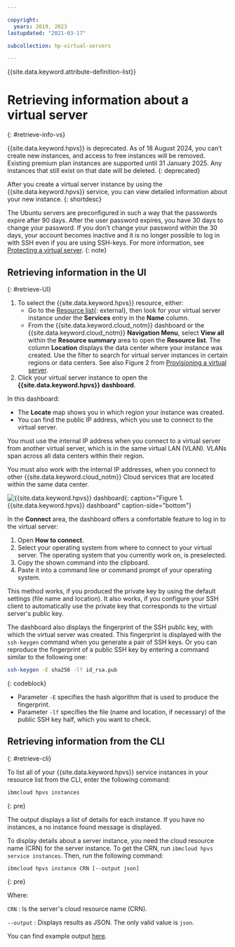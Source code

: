 ```yaml
---

copyright:
  years: 2019, 2023
lastupdated: "2021-03-17"

subcollection: hp-virtual-servers

---
```


{{site.data.keyword.attribute-definition-list}}

# Retrieving information about a virtual server
{: #retrieve-info-vs}

{{site.data.keyword.hpvs}} is deprecated. As of 18 August 2024, you can’t create new instances, and access to free instances will be removed. Existing premium plan instances are supported until 31 January 2025. Any instances that still exist on that date will be deleted.
{: deprecated}

After you create a virtual server instance by using the {{site.data.keyword.hpvs}} service, you can view detailed information about your new instance.
{: shortdesc}


The Ubuntu servers are preconfigured in such a way that the passwords expire after 90 days. After the user password expires, you have 30 days to change your password. If you don't change your password within the 30 days, your account becomes inactive and it is no longer possible to log in with SSH even if you are using SSH-keys. For more information, see [Protecting a virtual server](/docs/hp-virtual-servers?topic=hp-virtual-servers-protect_vs).
{: note}

## Retrieving information in the UI
{: #retrieve-UI}

1. To select the {{site.data.keyword.hpvs}} resource, either:
   - Go to the [Resource list](https://cloud.ibm.com/resources){: external}, then look for your virtual server instance under the **Services** entry in the **Name** column.
   - From the {{site.data.keyword.cloud_notm}} dashboard or the {{site.data.keyword.cloud_notm}} **Navigation Menu**, select **View all** within the **Resource summary** area to open the **Resource list**. The column **Location** displays the data center where your instance was created. Use the filter to search for virtual server instances in certain regions or data centers. See also Figure 2 from [Provisioning a virtual server](/docs/services/hp-virtual-servers?topic=hp-virtual-servers-provision).
2. Click your virtual server instance to open the **{{site.data.keyword.hpvs}} dashboard**.

In this dashboard:
- The **Locate** map shows you in which region your instance was created.
- You can find the public IP address, which you use to connect to the virtual server.

You must use the internal IP address when you connect to a virtual server from another virtual server, which is in the same virtual LAN (VLAN). VLANs span across all data centers within their region.

You must also work with the internal IP addresses, when you connect to other {{site.data.keyword.cloud_notm}} Cloud services that are located within the same data center.

![**{{site.data.keyword.hpvs}}** dashboard](image/hpvs_instance.jpg "**{{site.data.keyword.hpvs}}** dashboard"){: caption="Figure 1. {{site.data.keyword.hpvs}} dashboard" caption-side="bottom"}


In the **Connect** area, the dashboard offers a comfortable feature to log in to the virtual server:
1. Open **How to connect**.
2. Select your operating system from where to connect to your virtual server. The operating system that you currently work on, is preselected.
3. Copy the shown command into the clipboard.
4. Paste it into a command line or command prompt of your operating system.

This method works, if you produced the private key by using the default settings (file name and location). It also works, if you configure your SSH client to automatically use the private key that corresponds to the virtual server's public key.

The dashboard also displays the fingerprint of the SSH public key, with which the virtual server was created.
This fingerprint is displayed with the `ssh-keygen` command when you generate a pair of SSH keys. Or you can reproduce the fingerprint of a public SSH key by entering a command similar to the following one:

```sh
ssh-keygen -E sha256 -lf id_rsa.pub
```
{: codeblock}

- Parameter `-E` specifies the hash algorithm that is used to produce the fingerprint.
- Parameter `-lf` specifies the file (name and location, if necessary) of the public SSH key half, which you want to check.

## Retrieving information from the CLI
{: #retrieve-cli}

To list all of your {{site.data.keyword.hpvs}} service instances in your resource list from the CLI, enter the following command:

```sh
ibmcloud hpvs instances
```
{: pre}

The output displays a list of details for each instance. If you have no instances, a no instance found message is displayed.

To display details about a server instance, you need the cloud resource name (CRN) for the server instance. To get the CRN, run  `ibmcloud hpvs service instances`. Then, run the following command:

```sh
ibmcloud hpvs instance CRN [--output json]
```
{: pre}

Where:

`CRN`
:   Is the server's cloud resource name (CRN).

`--output`
:   Displays results as JSON. The only valid value is `json`.


You can find example output [here](https://cloud.ibm.com/docs/hpvs-cli-plugin#details_list).
